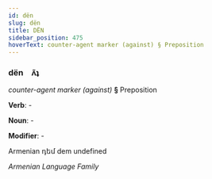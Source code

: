 ```yaml
---
id: dën
slug: dën
title: DËN
sidebar_position: 475
hoverText: counter-agent marker (against) § Preposition
---
```


### dën&emsp;<span kind="abugida">ʌ̃ʇ</span>

*counter-agent marker (against)* **§** Preposition

**Verb**: -

**Noun**: -

**Modifier**: -

Armenian դեմ dem undefined

*Armenian Language Family*
